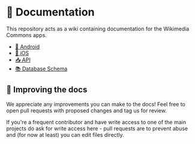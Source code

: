 # 📝 Documentation

This repository acts as a wiki containing documentation for the Wikimedia Commons apps.

- [📗 Android](android/README.md)
- [📓 iOS](ios/README.md)
- [:inbox_tray: API](API)
- [:books: Database Schema](DB_Schema)

<!-- This is copied across README.md, ios/README.md, android/README.md - please keep them in sync! -->
## 🙌 Improving the docs

We appreciate any improvements you can make to the docs! Feel free to open pull requests with proposed changes and tag us for review.

If you're a frequent contributor and have write access to one of the main projects do ask for write access here - pull requests are to prevent abuse and (for now at least) you can edit files directly.
